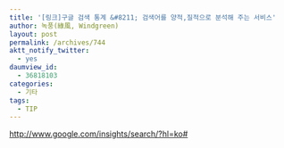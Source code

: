 ```yaml
---
title: '[링크]구글 검색 통계 &#8211; 검색어를 양적,질적으로 분석해 주는 서비스'
author: 녹풍(綠風, Windgreen)
layout: post
permalink: /archives/744
aktt_notify_twitter:
  - yes
daumview_id:
  - 36818103
categories:
  - 기타
tags:
  - TIP
---
```

<a href="http://www.google.com/insights/search/?hl=ko#" target="_blank">http://www.google.com/insights/search/?hl=ko#</a>